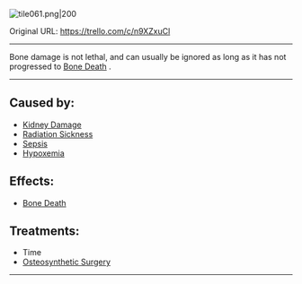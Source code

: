 ![tile061.png\|200](/Bones/Bone%20Damage%20-%20Attachments/6718845db30472d958dd7c18.png)

Original URL: https://trello.com/c/n9XZxuCl

---

Bone damage is not lethal, and can usually be ignored as long as it has not progressed to [Bone Death](Bone%20Death.md) .

---

## Caused by:

- [Kidney Damage](../Torso/Kidney%20Damage.md)
- [Radiation Sickness](../Torso/Radiation%20Sickness.md)
- [Sepsis](../Blood/Sepsis.md)
- [Hypoxemia](../Blood/Hypoxemia.md)

## Effects:

- [Bone Death](Bone%20Death.md)

## Treatments:

- Time
- [Osteosynthetic Surgery](../Procedures/Osteosynthetic%20Surgery.md)

---

